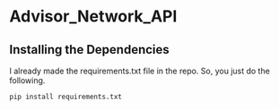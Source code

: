 # Advisor_Network_API

## Installing the Dependencies
I already made the requirements.txt file in the repo. So, you just do the following.

```bash
pip install requirements.txt
```
